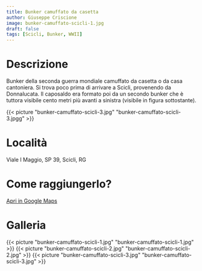 ```yaml
---
title: Bunker camuffato da casetta
author: Giuseppe Criscione
image: bunker-camuffato-scicli-1.jpg
draft: false
tags: [Scicli, Bunker, WWII]
---
```


# Descrizione
Bunker della seconda guerra mondiale camuffato da casetta o da casa cantoniera. Si trova poco prima di arrivare a Scicli, provenendo da Donnalucata. 
Il caposaldo era formato poi da un secondo bunker che è tuttora visibile cento metri più avanti a sinistra (visibile in figura sottostante).

{{< picture "bunker-camuffato-scicli-3.jpg" "bunker-camuffato-scicli-3.jpgg" >}}



# Località
Viale I Maggio, SP 39, Scicli, RG

# Come raggiungerlo?
[Apri in Google Maps](https://www.google.com/maps/dir//36.777235,14.6854501/@36.7772245,14.685322,55m/data=!3m1!1e3!4m2!4m1!3e2)

# Galleria


{{< picture "bunker-camuffato-scicli-1.jpg" "bunker-camuffato-scicli-1.jpg" >}}
{{< picture "bunker-camuffato-scicli-2.jpg" "bunker-camuffato-scicli-2.jpg" >}}
{{< picture "bunker-camuffato-scicli-3.jpg" "bunker-camuffato-scicli-3.jpg" >}}
